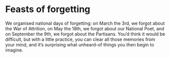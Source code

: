 Feasts of forgetting
====================We organised national days of forgetting: on March the 3rd, we forgot about the War of Attrition, on May the 18th, we forgot about our National Poet, and on September the 9th, we forgot about the Partisans. You’d think it would be difficult, but with a little practice, you can clear all those memories from your mind, and it’s surprising what unheard-of things you then begin to imagine.